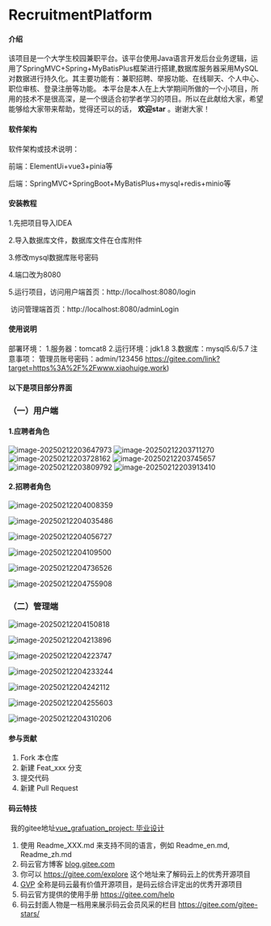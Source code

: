 # RecruitmentPlatform

#### 介绍

该项目是一个大学生校园兼职平台。该平台使用Java语言开发后台业务逻辑，运用了SpringMVC+Spring+MyBatisPlus框架进行搭建,数据库服务器采用MySQL对数据进行持久化。其主要功能有：兼职招聘、举报功能、在线聊天、个人中心、职位审核、登录注册等功能。 本平台是本人在上大学期间所做的一个小项目，所用的技术不是很高深，是一个很适合初学者学习的项目。所以在此献给大家，希望能够给大家带来帮助，觉得还可以的话， **欢迎star** 。谢谢大家！

#### 软件架构

软件架构或技术说明： 

前端：ElementUi+vue3+pinia等

后端：SpringMVC+SpringBoot+MyBatisPlus+mysql+redis+minio等

#### 安装教程

1.先把项目导入IDEA

2.导入数据库文件，数据库文件在仓库附件

 3.修改mysql数据库账号密码 

4.端口改为8080

 5.运行项目，访问用户端首页：http://localhost:8080/login

​						访问管理端首页：http://localhost:8080/adminLogin



#### 使用说明

部署环境： 1.服务器：tomcat8 2.运行环境：jdk1.8 3.数据库：mysql5.6/5.7 注意事项： 管理员账号密码：admin/123456 https://gitee.com/link?target=https%3A%2F%2Fwww.xiaohuige.work)

#### 以下是项目部分界面

### （一）用户端

#### 1.应聘者角色
![image-20250212203647973](https://github.com/user-attachments/assets/8bc86d2c-e686-44b6-bf2a-da544438df0e)
![image-20250212203711270](https://github.com/user-attachments/assets/08d6ed61-d45a-45ff-90ff-164f2cd6c428)
![image-20250212203728162](https://github.com/user-attachments/assets/683e2539-343a-4d8f-a332-a57eecb6d819)
![image-20250212203745657](https://github.com/user-attachments/assets/75af9102-183b-44d3-a4ff-0538617c6a97)
![image-20250212203809792](https://github.com/user-attachments/assets/dfa4f965-0ede-445a-9f38-cfed894bf16c)
![image-20250212203913410](https://github.com/user-attachments/assets/510c6ad4-3f92-4017-a95d-78eba8df1556)



#### 2.招聘者角色

![image-20250212204008359](typora-user-images\image-20250212204008359.png)

![image-20250212204035486](typora-user-images\image-20250212204035486.png)

![image-20250212204056727](typora-user-images\image-20250212204056727.png)

![image-20250212204109500](typora-user-images\image-20250212204109500.png)

![image-20250212204736526](typora-user-images\image-20250212204736526.png)

![image-20250212204755908](typora-user-images\image-20250212204755908.png)

### （二）管理端

![image-20250212204150818](typora-user-images\image-20250212204150818.png)

![image-20250212204213896](typora-user-images\image-20250212204213896.png)

![image-20250212204223747](typora-user-images\image-20250212204223747.png)

![image-20250212204233244](typora-user-images\image-20250212204233244.png)

![image-20250212204242112](typora-user-images\image-20250212204242112.png)

![image-20250212204255603](typora-user-images\image-20250212204255603.png)

![image-20250212204310206](typora-user-images\image-20250212204310206.png)

#### 参与贡献

1. Fork 本仓库
2. 新建 Feat_xxx 分支
3. 提交代码
4. 新建 Pull Request

#### 码云特技

​	我的gitee地址[vue_grafuation_project: 毕业设计](https://gitee.com/kk-yuanqu/vue_grafuation_project)

1. 使用 Readme_XXX.md 来支持不同的语言，例如 Readme_en.md, Readme_zh.md
2. 码云官方博客 [blog.gitee.com](https://blog.gitee.com/)
3. 你可以 https://gitee.com/explore 这个地址来了解码云上的优秀开源项目
4. [GVP](https://gitee.com/gvp) 全称是码云最有价值开源项目，是码云综合评定出的优秀开源项目
5. 码云官方提供的使用手册 https://gitee.com/help
6. 码云封面人物是一档用来展示码云会员风采的栏目 https://gitee.com/gitee-stars/
